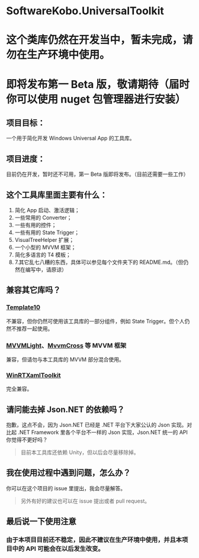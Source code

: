 # SoftwareKobo.UniversalToolkit
# 这个类库仍然在开发当中，暂未完成，请勿在生产环境中使用。
# 即将发布第一 Beta 版，敬请期待（届时你可以使用 nuget 包管理器进行安装）

## 项目目标：
一个用于简化开发 Windows Universal App 的工具库。

## 项目进度：
目前仍在开发，暂时还不可用，第一 Beta 版即将发布。（目前还需要一些工作）

## 这个工具库里面主要有什么：
1. 简化 App 启动、激活逻辑；
2. 一些常用的 Converter；
3. 一些有用的控件；
4. 一些有用的 State Trigger；
5. VisualTreeHelper 扩展；
6. 一个小型的 MVVM 框架；
7. 简化多语言的 T4 模板；
8. 7.其它乱七八糟的东西，具体可以参见每个文件夹下的 README.md。（但仍然在编写中，请原谅）

## 兼容其它库吗？
### [Template10](https://github.com/Windows-XAML/Template10)
不兼容，但你仍然可使用该工具库的一部分组件，例如 State Trigger。但个人仍然不推荐一起使用。

### [MVVMLight](http://www.mvvmlight.net/)、[MvvmCross](https://github.com/MvvmCross/MvvmCross) 等 MVVM 框架 
兼容，但请勿与本工具库的 MVVM 部分混合使用。

### [WinRTXamlToolkit](http://winrtxamltoolkit.codeplex.com/)
完全兼容。

## 请问能去掉 Json.NET 的依赖吗？
抱歉，这点不会，因为 Json.NET 已经是 .NET 平台下大家公认的 Json 实现。对比起 .NET Framework 里各个平台不一样的 Json 实现，Json.NET 统一的 API 你觉得不更好吗？
> 目前本工具库还依赖 Unity，但以后会尽量移除掉。

## 我在使用过程中遇到问题，怎么办？
你可以在这个项目的 issue 里提出，我会尽量解答。
> 另外有好的建议也可以在 issue 提出或者 pull request。

## 最后说一下使用注意
### 由于本项目目前还不稳定，因此不建议在生产环境中使用，并且本项目中的 API 可能会在以后发生改变。